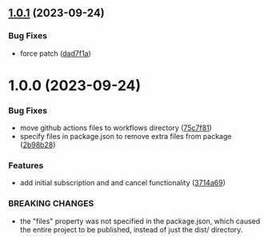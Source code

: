 ## [1.0.1](https://github.com/0xernesto/web3-subscription-widget/compare/v1.0.0...v1.0.1) (2023-09-24)


### Bug Fixes

* force patch ([dad7f1a](https://github.com/0xernesto/web3-subscription-widget/commit/dad7f1ab445fdcffdaee21738ae94cb9449fb586))

# 1.0.0 (2023-09-24)

### Bug Fixes

-   move github actions files to workflows directory ([75c7f81](https://github.com/0xernesto/web3-subscription-widget/commit/75c7f81fd7ebac95564d49505ef17d469ce3d394))
-   specify files in package.json to remove extra files from package ([2b98b28](https://github.com/0xernesto/web3-subscription-widget/commit/2b98b285898905390186c3a9cc02a339a117bc14))

### Features

-   add initial subscription and and cancel functionality ([3714a69](https://github.com/0xernesto/web3-subscription-widget/commit/3714a6913b7c33147d9af3d80847b18a0904e032))

### BREAKING CHANGES

-   the "files" property was not specified in the package.json, which caused the entire
    project to be published, instead of just the dist/ directory.
